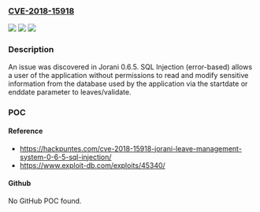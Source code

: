 ### [CVE-2018-15918](https://cve.mitre.org/cgi-bin/cvename.cgi?name=CVE-2018-15918)
![](https://img.shields.io/static/v1?label=Product&message=n%2Fa&color=blue)
![](https://img.shields.io/static/v1?label=Version&message=n%2Fa&color=blue)
![](https://img.shields.io/static/v1?label=Vulnerability&message=n%2Fa&color=brighgreen)

### Description

An issue was discovered in Jorani 0.6.5. SQL Injection (error-based) allows a user of the application without permissions to read and modify sensitive information from the database used by the application via the startdate or enddate parameter to leaves/validate.

### POC

#### Reference
- https://hackpuntes.com/cve-2018-15918-jorani-leave-management-system-0-6-5-sql-injection/
- https://www.exploit-db.com/exploits/45340/

#### Github
No GitHub POC found.

